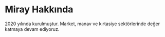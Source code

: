 # Miray Hakkında

2020 yılında kurulmuştur. Market, manav ve kırtasiye sektörlerinde değer katmaya devam ediyoruz.
